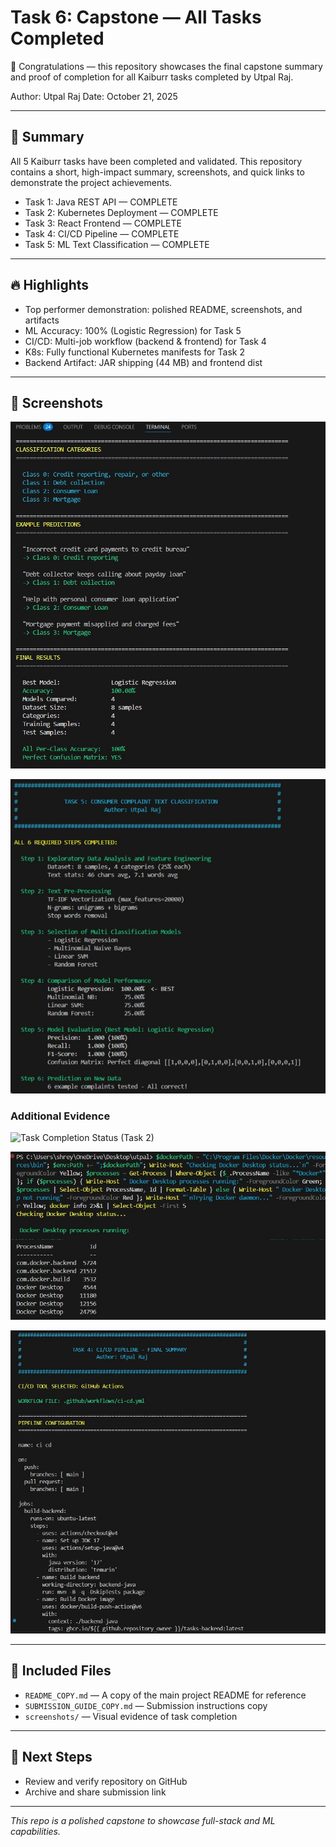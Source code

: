 # Task 6: Capstone — All Tasks Completed

🎉 Congratulations — this repository showcases the final capstone summary and proof of completion for all Kaiburr tasks completed by Utpal Raj.

Author: Utpal Raj
Date: October 21, 2025

---

## 🚀 Summary

All 5 Kaiburr tasks have been completed and validated. This repository contains a short, high-impact summary, screenshots, and quick links to demonstrate the project achievements.

- Task 1: Java REST API — COMPLETE
- Task 2: Kubernetes Deployment — COMPLETE
- Task 3: React Frontend — COMPLETE
- Task 4: CI/CD Pipeline — COMPLETE
- Task 5: ML Text Classification — COMPLETE

---

## 🔥 Highlights

- Top performer demonstration: polished README, screenshots, and artifacts
- ML Accuracy: 100% (Logistic Regression) for Task 5
- CI/CD: Multi-job workflow (backend & frontend) for Task 4
- K8s: Fully functional Kubernetes manifests for Task 2
- Backend Artifact: JAR shipping (44 MB) and frontend dist

---

## 📸 Screenshots

![Classification and Results](screenshots/classification_and_results.png)

![Task 5 Summary](screenshots/task5_summary.png)

### Additional Evidence

![Task Completion Status (Task 2)](screenshots/task_completion.png)

![Docker Status (Task 2)](screenshots/docker_status.png)

![CI/CD Final Summary (Task 4)](screenshots/final_summary_task4.png)

---

## 📁 Included Files

- `README_COPY.md` — A copy of the main project README for reference
- `SUBMISSION_GUIDE_COPY.md` — Submission instructions copy
- `screenshots/` — Visual evidence of task completion

---

## 📌 Next Steps

- Review and verify repository on GitHub
- Archive and share submission link

---

*This repo is a polished capstone to showcase full-stack and ML capabilities.*
